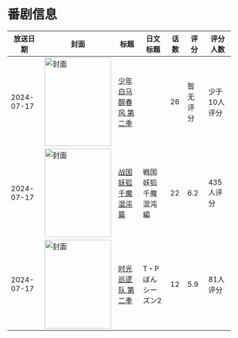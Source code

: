 # 番剧信息

|放送日期|封面|标题|日文标题|话数|评分|评分人数|
|---|---|---|---|---|---|---|
|2024-07-17|<img src="https://lain.bgm.tv/pic/cover/c/ee/8e/449570_rYE3P.jpg" alt="封面" style="width:150px;height:200px;object-fit:cover;">|[少年白马醉春风 第二季](https://bangumi.tv/subject/449570)||26|暂无评分|少于10人评分|
|2024-07-17|<img src="https://lain.bgm.tv/pic/cover/c/15/67/488197_934y5.jpg" alt="封面" style="width:150px;height:200px;object-fit:cover;">|[战国妖狐 千魔混沌篇](https://bangumi.tv/subject/488197)|戦国妖狐 千魔混沌編|22|6.2|435人评分|
|2024-07-17|<img src="https://lain.bgm.tv/pic/cover/c/68/25/486676_VZr6F.jpg" alt="封面" style="width:150px;height:200px;object-fit:cover;">|[时光巡逻队 第二季](https://bangumi.tv/subject/486676)|T・Pぼん シーズン2|12|5.9|81人评分|
